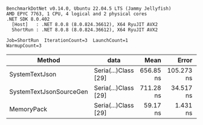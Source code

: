 ```

BenchmarkDotNet v0.14.0, Ubuntu 22.04.5 LTS (Jammy Jellyfish)
AMD EPYC 7763, 1 CPU, 4 logical and 2 physical cores
.NET SDK 8.0.402
  [Host]   : .NET 8.0.8 (8.0.824.36612), X64 RyuJIT AVX2
  ShortRun : .NET 8.0.8 (8.0.824.36612), X64 RyuJIT AVX2

Job=ShortRun  IterationCount=3  LaunchCount=1  
WarmupCount=3  

```
| Method                  | data                 | Mean      | Error      | StdDev   | Min       | Max       | Gen0   | Allocated |
|------------------------ |--------------------- |----------:|-----------:|---------:|----------:|----------:|-------:|----------:|
| SystemTextJson          | Seria(...)Class [29] | 656.85 ns | 105.273 ns | 5.770 ns | 651.72 ns | 663.10 ns | 0.0038 |     392 B |
| SystemTextJsonSourceGen | Seria(...)Class [29] | 711.28 ns |  34.517 ns | 1.892 ns | 709.83 ns | 713.42 ns | 0.0048 |     464 B |
| MemoryPack              | Seria(...)Class [29] |  59.17 ns |   1.431 ns | 0.078 ns |  59.09 ns |  59.24 ns | 0.0014 |     120 B |
